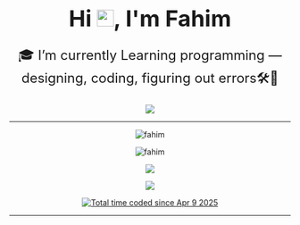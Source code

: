 <h1 align="center" style="border: none; font-size: 2.5rem; margin-bottom: 0;">
  Hi <img src="https://media.giphy.com/media/hvRJCLFzcasrR4ia7z/giphy.gif" width="30px" />, I'm Fahim
</h1>

<p align="center" style="border: none; font-weight: normal; font-size: 1.5rem;">
  🎓 I’m currently Learning programming — designing, coding, figuring out errors🛠️🌟
</p>

<p align="center">
  <a href="https://skillicons.dev">
    <img src="https://skillicons.dev/icons?i=github,git,python,c,dart,html,css,js,sqlite,bash,flutter,flask,linux,arch,vscode,&theme=dark&perline=10" />
  </a>
</p>

---

<p align="center"><img src="https://github-readme-stats.vercel.app/api?username=fahim-foysal-097&show_icons=true&theme=gruvbox&hide_border=true&count_private=true" alt="fahim"/></a></p>

<p align="center"><img src="https://nirzak-streak-stats.vercel.app/?user=fahim-foysal-097&theme=gruvbox&hide_border=true" alt="fahim"/></a></p>

<p align="center"><img src="https://github-readme-stats.vercel.app/api/wakatime?username=fahimfoysal&layout=compact&langs_count=20&theme=gruvbox&hide_border=true"/></p>

<p align="center"><img src="https://quotes-github-readme.vercel.app/api?type=horizontal&theme=gruvbox"/></a></p>

<p align="center"> <a href="https://wakatime.com/@1fa81071-7398-4052-88e8-ed7f686bb556"><img src="https://wakatime.com/badge/user/1fa81071-7398-4052-88e8-ed7f686bb556.svg" alt="Total time coded since Apr 9 2025" /></a> </p>

---
